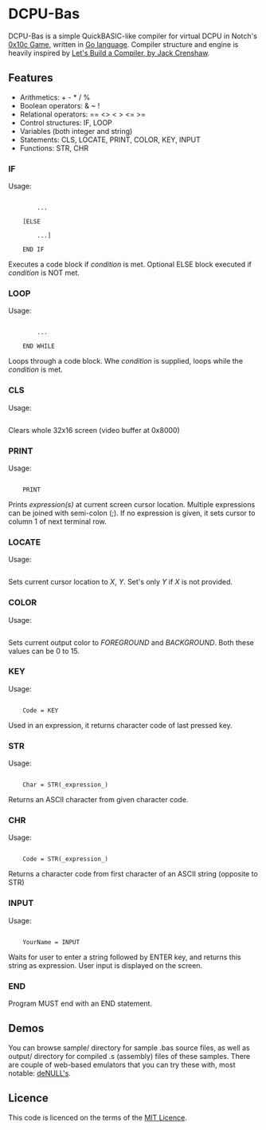 # DCPU-Bas

DCPU-Bas is a simple QuickBASIC-like compiler for virtual DCPU in Notch's [0x10c Game](http://www.0x10c.com), written in [Go language](http://golang.org).
Compiler structure and engine is heavily inspired by [Let's Build a Compiler, by Jack Crenshaw](http://compilers.iecc.com/crenshaw/).

## Features

* Arithmetics: + - * / %
* Boolean operators: & ~ !
* Relational operators: == <> < > <= >=
* Control structures: IF, LOOP
* Variables (both integer and string)
* Statements: CLS, LOCATE, PRINT, COLOR, KEY, INPUT
* Functions: STR, CHR

### IF

Usage:
```    IF _condition_ THEN

        ...

    [ELSE

        ...]

    END IF
```

Executes a code block if _condition_ is met. Optional ELSE block executed if _condition_ is NOT met.

### LOOP

Usage:
```    LOOP [WHILE _condition_]

        ...

    END WHILE
```

Loops through a code block. Whe _condition_ is supplied, loops while the _condition_ is met.

### CLS

Usage:
```    CLS
```

Clears whole 32x16 screen (video buffer at 0x8000)

### PRINT

Usage:
```    PRINT _expression_ [; _expression]

    PRINT
```

Prints _expression(s)_ at current screen cursor location. Multiple expressions can be joined with semi-colon (;). If no expression is given, it sets cursor to column 1 of next terminal row.

### LOCATE

Usage:
```    LOCATE _Y_[, _X_]

```

Sets current cursor location to _X_, _Y_. Set's only _Y_ if _X_ is not provided.

### COLOR

Usage:
```    COLOR _FOREGROUND_, _BACKGROUND_

```

Sets current output color to _FOREGROUND_ and _BACKGROUND_. Both these values can be 0 to 15.

### KEY

Usage:
```    DIM Code

    Code = KEY 
```

Used in an expression, it returns character code of last pressed key.

### STR

Usage:
```    DIM Char

    Char = STR(_expression_)
```

Returns an ASCII character from given character code.

### CHR

Usage:
```    DIM Code

    Code = STR(_expression_)
```

Returns a character code from first character of an ASCII string (opposite to STR)

### INPUT

Usage:
```    DIM YourName

    YourName = INPUT
```

Waits for user to enter a string followed by ENTER key, and returns this string as expression. User input is displayed on the screen.

### END

Program MUST end with an END statement.

## Demos

You can browse sample/ directory for sample .bas source files, as well as output/ directory for compiled .s (assembly) files of these samples.
There are couple of web-based emulators that you can try these with, most notable: [deNULL's](http://denull.ru/dcpu/dcpu.htm).

## Licence

This code is licenced on the terms of the [MIT Licence](http://www.opensource.org/licenses/mit-license.php).
